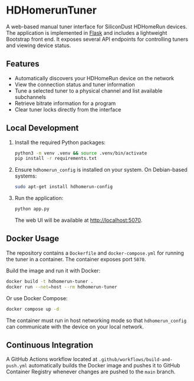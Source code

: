 # HDHomerunTuner

A web-based manual tuner interface for SiliconDust HDHomeRun devices. The application is implemented in [Flask](https://flask.palletsprojects.com/) and includes a lightweight Bootstrap front end. It exposes several API endpoints for controlling tuners and viewing device status.

## Features

- Automatically discovers your HDHomeRun device on the network
- View the connection status and tuner information
- Tune a selected tuner to a physical channel and list available subchannels
- Retrieve bitrate information for a program
- Clear tuner locks directly from the interface

## Local Development

1. Install the required Python packages:

   ```bash
   python3 -m venv .venv && source .venv/bin/activate
   pip install -r requirements.txt
   ```

2. Ensure `hdhomerun_config` is installed on your system. On Debian-based systems:

   ```bash
   sudo apt-get install hdhomerun-config
   ```

3. Run the application:

   ```bash
   python app.py
   ```

   The web UI will be available at <http://localhost:5070>.

## Docker Usage

The repository contains a `Dockerfile` and `docker-compose.yml` for running the tuner in a container. The container exposes port `5070`.

Build the image and run it with Docker:

```bash
docker build -t hdhomerun-tuner .
docker run --net=host --rm hdhomerun-tuner
```

Or use Docker Compose:

```bash
docker compose up -d
```

The container must run in host networking mode so that `hdhomerun_config` can communicate with the device on your local network.

## Continuous Integration

A GitHub Actions workflow located at `.github/workflows/build-and-push.yml` automatically builds the Docker image and pushes it to GitHub Container Registry whenever changes are pushed to the `main` branch.


